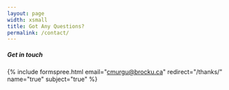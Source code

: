 ```yaml
---
layout: page
width: xsmall
title: Got Any Questions?
permalink: /contact/
---
```


##### Get in touch


{% include formspree.html email="cmurgu@brocku.ca" redirect="/thanks/" name="true" subject="true" %}
